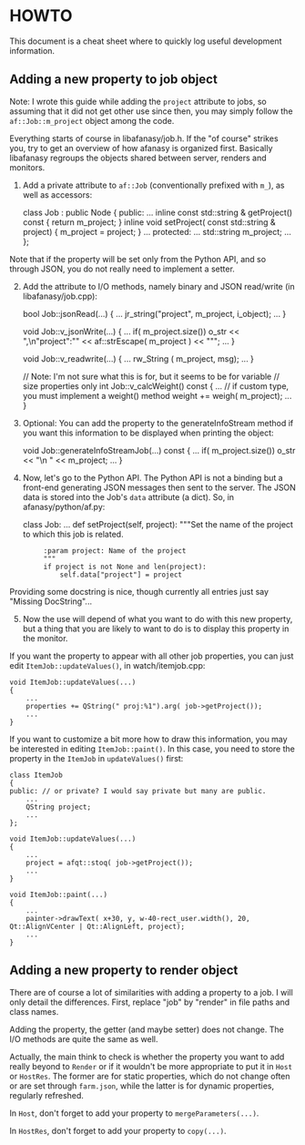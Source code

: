 HOWTO
=====

This document is a cheat sheet where to quickly log useful development
information.


Adding a new property to job object
-----------------------------------

Note: I wrote this guide while adding the `project` attribute to jobs, so
assuming that it did not get other use since then, you may simply follow the
`af::Job::m_project` object among the code.

Everything starts of course in libafanasy/job.h. If the "of course" strikes you,
try to get an overview of how afanasy is organized first. Basically libafanasy
regroups the objects shared between server, renders and monitors.


1. Add a private attribute to `af::Job` (conventionally prefixed with `m_`), as
well as accessors:

    class Job : public Node
    {
    public:
    ...
        inline const std::string & getProject() const { return m_project; }
        inline void setProject( const std::string & project) { m_project = project; }
    ...
    protected:
    ...
        std::string m_project;
    ...
    };

Note that if the property will be set only from the Python API, and so through
JSON, you do not really need to implement a setter.


2. Add the attribute to I/O methods, namely binary and JSON read/write (in
libafanasy/job.cpp):

    bool Job::jsonRead(...)
    {
        ...
        jr_string("project", m_project, i_object);
        ...
    }

    void Job::v_jsonWrite(...)
    {
        ...
        if( m_project.size())
            o_str << ",\n\"project\":\""  << af::strEscape( m_project  ) << "\"";
        ...
    }

    void Job::v_readwrite(...)
    {
        ...
        rw_String ( m_project, msg);
        ...
    }

    // Note: I'm not sure what this is for, but it seems to be for variable
    // size properties only
    int Job::v_calcWeight() const
    {
        ...
        // if custom type, you must implement a weight() method
        weight += weigh( m_project);
        ...
    }


3. Optional: You can add the property to the generateInfoStream method if you
want this information to be displayed when printing the object:

    void Job::generateInfoStreamJob(...) const
    {
        ...
        if( m_project.size()) o_str << "\n    " << m_project;
        ...
    }


4. Now, let's go to the Python API. The Python API is not a binding but a
front-end generating JSON messages then sent to the server. The JSON data is
stored into the Job's `data` attribute (a dict). So, in afanasy/python/af.py:

    class Job:
        ...
        def setProject(self, project):
            """Set the name of the project to which this job is related.
            
            :param project: Name of the project
            """
            if project is not None and len(project):
                self.data["project"] = project

Providing some docstring is nice, though currently all entries just say
"Missing DocString"...


5. Now the use will depend of what you want to do with this new property, but a
thing that you are likely to want to do is to display this property in the
monitor.

If you want the property to appear with all other job properties, you can just
edit `ItemJob::updateValues()`, in watch/itemjob.cpp:

    void ItemJob::updateValues(...)
    {
        ...
        properties += QString(" proj:%1").arg( job->getProject());
        ...
    }

If you want to customize a bit more how to draw this information, you may be
interested in editing `ItemJob::paint()`. In this case, you need to store the
property in the `ItemJob` in `updateValues()` first:

    class ItemJob
    {
    public: // or private? I would say private but many are public.
        ...
        QString project;
        ...
    };

    void ItemJob::updateValues(...)
    {
        ...
        project = afqt::stoq( job->getProject());
        ...
    }

    void ItemJob::paint(...)
    {
        ...
        painter->drawText( x+30, y, w-40-rect_user.width(), 20, Qt::AlignVCenter | Qt::AlignLeft, project);
        ...
    }


Adding a new property to render object
--------------------------------------

There are of course a lot of similarities with adding a property to a job. I
will only detail the differences. First, replace "job" by "render" in file paths
and class names.

Adding the property, the getter (and maybe setter) does not change. The I/O
methods are quite the same as well.

Actually, the main think to check is whether the property you want to add really
beyond to `Render` or if it wouldn't be more appropriate to put it in `Host` or
`HostRes`. The former are for static properties, which do not change often or
are set through `farm.json`, while the latter is for dynamic properties,
regularly refreshed.

In `Host`, don't forget to add your property to `mergeParameters(...)`.

In `HostRes`, don't forget to add your property to `copy(...)`.
